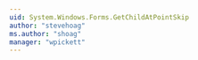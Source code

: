 ```yaml
---
uid: System.Windows.Forms.GetChildAtPointSkip
author: "stevehoag"
ms.author: "shoag"
manager: "wpickett"
---
```

